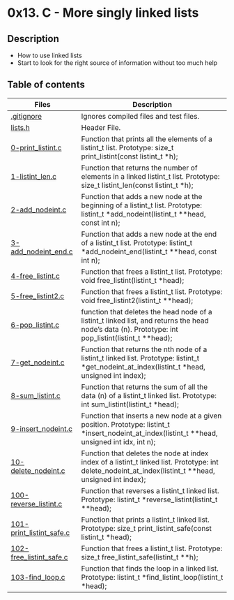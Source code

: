 # 0x13. C - More singly linked lists

## Description

- How to use linked lists
- Start to look for the right source of information without too much help

## Table of contents

Files | Description
----------- | -----------
[.gitignore](./.gitignore) | Ignores compiled files and test files.
[lists.h](./lists.h) | Header File.
[0-print_listint.c](./0-print_listint.c) | Function that prints all the elements of a listint_t list. Prototype: size_t print_listint(const listint_t *h);
[1-listint_len.c](./1-listint_len.c) | Function that returns the number of elements in a linked listint_t list. Prototype: size_t listint_len(const listint_t *h);
[2-add_nodeint.c](./2-add_nodeint.c) | Function that adds a new node at the beginning of a listint_t list. Prototype: listint_t *add_nodeint(listint_t **head, const int n);
[3-add_nodeint_end.c](./3-add_nodeint_end.c) | Function that adds a new node at the end of a listint_t list. Prototype: listint_t *add_nodeint_end(listint_t **head, const int n);
[4-free_listint.c](./4-free_listint.c) | Function that frees a listint_t list. Prototype: void free_listint(listint_t *head);
[5-free_listint2.c](./5-free_listint2.c) | Function that frees a listint_t list. Prototype: void free_listint2(listint_t **head);
[6-pop_listint.c](./6-pop_listint.c) | function that deletes the head node of a listint_t linked list, and returns the head node’s data (n). Prototype: int pop_listint(listint_t **head);
[7-get_nodeint.c](./7-get_nodeint.c) | Function that returns the nth node of a listint_t linked list. Prototype: listint_t *get_nodeint_at_index(listint_t *head, unsigned int index);
[8-sum_listint.c](./8-sum_listint.c) |  Function that returns the sum of all the data (n) of a listint_t linked list. Prototype: int sum_listint(listint_t *head);
[9-insert_nodeint.c](./9-insert_nodeint.c) | Function that inserts a new node at a given position. Prototype: listint_t *insert_nodeint_at_index(listint_t **head, unsigned int idx, int n);
[10-delete_nodeint.c](./10-delete_nodeint.c) | Function that deletes the node at index index of a listint_t linked list. Prototype: int delete_nodeint_at_index(listint_t **head, unsigned int index);
[100-reverse_listint.c](./100-reverse_listint.c) | Function that reverses a listint_t linked list. Prototype: listint_t *reverse_listint(listint_t **head);
[101-print_listint_safe.c](./101-print_listint_safe.c) | Function that prints a listint_t linked list. Prototype: size_t print_listint_safe(const listint_t *head);
[102-free_listint_safe.c](./102-free_listint_safe.c) | Function that frees a listint_t list. Prototype: size_t free_listint_safe(listint_t **h);
[103-find_loop.c](./103-find_loop.c) | Function that finds the loop in a linked list. Prototype: listint_t *find_listint_loop(listint_t *head);
